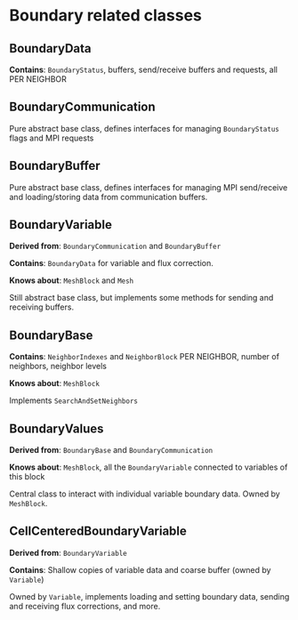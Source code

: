 # Boundary related classes

## BoundaryData
**Contains**: `BoundaryStatus`, buffers, send/receive buffers and requests, all PER NEIGHBOR

## BoundaryCommunication
Pure abstract base class, defines interfaces for managing `BoundaryStatus` flags and MPI requests

## BoundaryBuffer
Pure abstract base class, defines interfaces for managing MPI send/receive and loading/storing data
from communication buffers.

## BoundaryVariable
**Derived from**: `BoundaryCommunication` and `BoundaryBuffer`

**Contains**: `BoundaryData` for variable and flux correction.

**Knows about**: `MeshBlock` and `Mesh`

Still abstract base class, but implements some methods for sending and receiving buffers.

## BoundaryBase
**Contains**: `NeighborIndexes` and `NeighborBlock` PER NEIGHBOR, number of neighbors, neighbor
levels

**Knows about**: `MeshBlock`

Implements `SearchAndSetNeighbors`

## BoundaryValues
**Derived from**: `BoundaryBase` and `BoundaryCommunication`

**Knows about**: `MeshBlock`, all the `BoundaryVariable` connected to variables of this block

Central class to interact with individual variable boundary data.
Owned by `MeshBlock`.

## CellCenteredBoundaryVariable
**Derived from**: `BoundaryVariable`

**Contains**: Shallow copies of variable data and coarse buffer (owned by `Variable`)

Owned by `Variable`, implements loading and setting boundary data, sending and receiving flux
corrections, and more.
